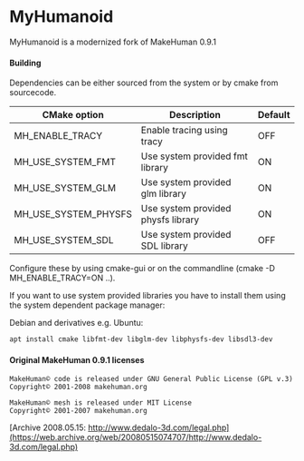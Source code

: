 MyHumanoid
==========

MyHumanoid is a modernized fork of MakeHuman 0.9.1

#### Building

Dependencies can be either sourced from the system or by cmake from sourcecode.

| CMake option         | Description                        | Default |
| -------------------- | ---------------------------------- | ------- |
| MH_ENABLE_TRACY      | Enable tracing using tracy         | OFF     |
| MH_USE_SYSTEM_FMT    | Use system provided fmt library    | ON      |
| MH_USE_SYSTEM_GLM    | Use system provided glm library    | ON      |
| MH_USE_SYSTEM_PHYSFS | Use system provided physfs library | ON      |
| MH_USE_SYSTEM_SDL    | Use system provided SDL library    | OFF     |

Configure these by using cmake-gui or on the commandline (cmake -D MH_ENABLE_TRACY=ON ..).

If you want to use system provided libraries you have to install them using the system dependent package manager:

Debian and derivatives e.g. Ubuntu:

```sh
apt install cmake libfmt-dev libglm-dev libphysfs-dev libsdl3-dev
```

#### Original MakeHuman 0.9.1 licenses
~~~~
MakeHuman© code is released under GNU General Public License (GPL v.3)
Copyright© 2001-2008 makehuman.org

MakeHuman© mesh is released under MIT License
Copyright© 2001-2007 makehuman.org
~~~~
[Archive 2008.05.15: http://www.dedalo-3d.com/legal.php](https://web.archive.org/web/20080515074707/http://www.dedalo-3d.com/legal.php)
